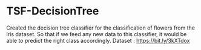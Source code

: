 # TSF-DecisionTree
Created the decision tree classifier for the classification of flowers from the Iris dataset. So that if we feed any new data to this classifier, it would be able to predict the right class accordingly.
Dataset : https://bit.ly/3kXTdox

